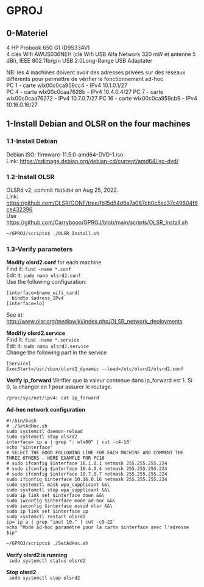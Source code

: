 # GPROJ

## 0-Materiel   
4 HP Probook 650 G1 (D9S33AV)     
4 clés Wifi AWUS036NEH (clé Wifi USB Alfa Network 320 mW et antenne 5 dBi), IEEE 802.11b/g/n USB 2.0Long-Range USB Adaptater   

NB: les 4 machines doivent avoir des adresses privées sur des réseaux différents pour permettre de vérifier le fonctionnement ad-hoc     
PC 1 - carte wlx00c0ca959cc4 - IPv4 10.1.0.1/27   
PC 4 - carte wlx00c0caa7628b - IPv4 10.4.0.4/27
PC 7 - carte wlx00c0caa76272 - IPv4 10.7.0.7/27
PC 16 - carte wlx00c0ca959cb9 - IPv4 10.16.0.16/27

## 1-Install Debian and OLSR on the four machines   

### 1.1-Install Debian
Debian ISO: firmware-11.5.0-amd64-DVD-1.iso   
Link: https://cdimage.debian.org/debian-cd/current/amd64/iso-dvd/   

### 1.2-Install OLSR   
OLSRd v2, commit ```fb15d54``` on Aug 25, 2022.   
Link: https://github.com/OLSR/OONF/tree/fb15d54d6a7a087cb0c5ec37c49804f6ce432396   
Use https://github.com/Carrybooo/GPROJ/blob/main/scripts/OLSR_Install.sh   
```bash
~/GPROJ/scripts$ ./OLSR_Install.sh   
```
### 1.3-Verify parameters


**Modify olsrd2.conf** for each machine   
Find it: ```find -name *.conf```    
Edit it: ```sudo nano olsrd2.conf```   
Use the following configuration:  
```
[interface=$name_wifi_card]
  bindto $adress_IPv4
[interface=lo]
```
See at: http://www.olsr.org/mediawiki/index.php/OLSR_network_deployments   

**Modifiy olsrd2.service**   
Find it: ```find -name *.service```   
Edit it: ```sudo nano olsrd2.service```   
Change the following part in the service   
```
[Service]
ExecStart=/usr/sbin/olsrd2_dynamic --load=/etc/olsrd2/olsrd2.conf
```

**Verify ip_forward**
Vérifier que la valeur contenue dans ip_forward est 1. Si 0, la changer en 1 pour assurer le routage.      

```bash              
/proc/sys/net/ipv4: cat ip_forward         
```        

**Ad-hoc network configuration**    
```
#!/bin/bash
# ./SetAdHoc.sh
sudo systemctl daemon-reload
sudo systemctl stop olsrd2 
interface=`ip a | grep ": wlx00" | cut -c4-18`
echo "$interface"
# SELECT THE GOOD FOLLOWING LINE FOR EACH MACHINE AND COMMENT THE THREE OTHERS - HERE EXAMPLE FOR PC16
# sudo ifconfig $interface 10.1.0.1 netmask 255.255.255.224
# sudo ifconfig $interface 10.4.0.4 netmask 255.255.255.224
# sudo ifconfig $interface 10.7.0.7 netmask 255.255.255.224
sudo ifconfig $interface 10.16.0.16 netmask 255.255.255.224
sudo systemctl mask wpa_supplicant &&\
sudo systemctl stop wpa_supplicant &&\
sudo ip link set $interface down &&\
sudo iwconfig $interface mode ad-hoc &&\
sudo iwconfig $interface essid olsr &&\
sudo ip link set $interface up
sudo systemctl restart olsrd2  
ip=`ip a | grep "inet 10." | cut -c9-22`
echo "Mode ad-hoc paramétré pour la carte $interface avec l'adresse $ip"
```

```bash
~/GPROJ/scripts$ ./SetAdHoc.sh  
```

**Verify olsrd2 is running**    
``` sudo systemctl status olsrd2```

**Stop olsrd2**    
``` sudo systemctl stop olsrd2```



